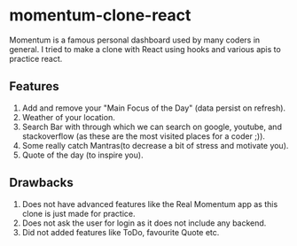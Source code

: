 # momentum-clone-react
Momentum is a famous personal dashboard used by many coders in general. I tried to make a clone with React using hooks and various apis to practice react.

## Features
1. Add and remove your "Main Focus of the Day" (data persist on refresh).
2. Weather of your location.
3. Search Bar with through which we can search on google, youtube, and stackoverflow (as these are the most visited places for a coder ;)).
4. Some really catch Mantras(to decrease a bit of stress and motivate you).
5. Quote of the day (to inspire you).

## Drawbacks
1. Does not have advanced features like the Real Momentum app as this clone is just made for practice.
2. Does not ask the user for login as it does not include any backend.
3. Did not added features like ToDo, favourite Quote etc.
